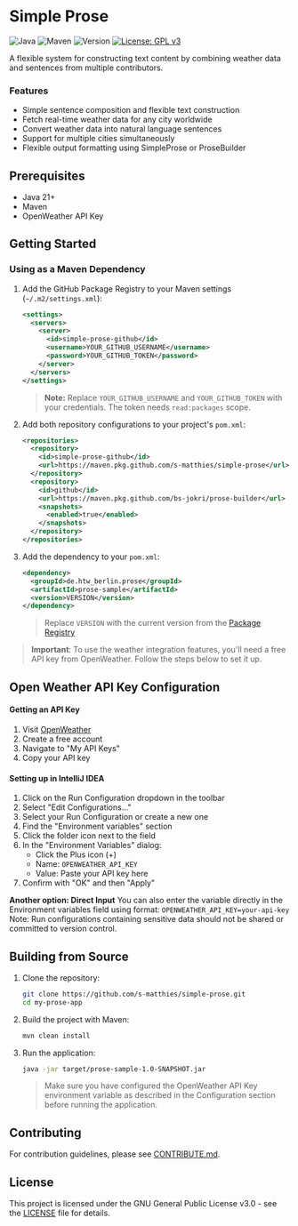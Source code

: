 # Simple Prose

![Java](https://img.shields.io/badge/Java-21%2B-brightgreen.svg)
![Maven](https://img.shields.io/badge/Maven-3.9.9-brightgreen.svg)
![Version](https://img.shields.io/badge/version-1.0.0-orange.svg)
[![License: GPL v3](https://img.shields.io/badge/License-GPLv3-blue.svg)](https://www.gnu.org/licenses/gpl-3.0)

A flexible system for constructing text content by combining weather data and sentences from multiple contributors.

### Features

- Simple sentence composition and flexible text construction
- Fetch real-time weather data for any city worldwide
- Convert weather data into natural language sentences
- Support for multiple cities simultaneously
- Flexible output formatting using SimpleProse or ProseBuilder

## Prerequisites

- Java 21+
- Maven
- OpenWeather API Key

## Getting Started

### Using as a Maven Dependency
1. Add the GitHub Package Registry to your Maven settings (`~/.m2/settings.xml`):
   ```xml
   <settings>
     <servers>
       <server>
         <id>simple-prose-github</id>
         <username>YOUR_GITHUB_USERNAME</username>
         <password>YOUR_GITHUB_TOKEN</password>
       </server>
     </servers>
   </settings>
   ```
   > **Note:** Replace `YOUR_GITHUB_USERNAME` and `YOUR_GITHUB_TOKEN` with your credentials. The token needs `read:packages` scope.

2. Add both repository configurations to your project's `pom.xml`:
   ```xml
   <repositories>
     <repository>
       <id>simple-prose-github</id>
       <url>https://maven.pkg.github.com/s-matthies/simple-prose</url>
     </repository>
     <repository>
       <id>github</id>
       <url>https://maven.pkg.github.com/bs-jokri/prose-builder</url>
       <snapshots>
         <enabled>true</enabled>
       </snapshots>
     </repository>
   </repositories>
   ```
   
3. Add the dependency to your `pom.xml`:
   ```xml
   <dependency>
     <groupId>de.htw_berlin.prose</groupId>
     <artifactId>prose-sample</artifactId>
     <version>VERSION</version>
   </dependency>
   ```
   > Replace `VERSION` with the current version from the [Package Registry](https://github.com/s-matthies/simple-prose/packages/2519474)

> **Important**: To use the weather integration features, you'll need a free API key from OpenWeather. Follow the steps below to set it up.

## Open Weather API Key Configuration

#### Getting an API Key
1. Visit [OpenWeather](https://openweathermap.org/api)
2. Create a free account
3. Navigate to "My API Keys"
4. Copy your API key

#### Setting up in IntelliJ IDEA
1. Click on the Run Configuration dropdown in the toolbar
2. Select "Edit Configurations..."
3. Select your Run Configuration or create a new one
4. Find the "Environment variables" section
5. Click the folder icon next to the field
6. In the "Environment Variables" dialog:
   - Click the Plus icon (+)
   - Name: `OPENWEATHER_API_KEY`
   - Value: Paste your API key here
7. Confirm with "OK" and then "Apply"

**Another option: Direct Input**
You can also enter the variable directly in the Environment variables field using format: `OPENWEATHER_API_KEY=your-api-key`
Note: Run configurations containing sensitive data should not be shared or committed to version control.


## Building from Source

1. Clone the repository:
   ```bash
   git clone https://github.com/s-matthies/simple-prose.git
   cd my-prose-app
   ```

2. Build the project with Maven:
   ```bash
   mvn clean install
   ```
3. Run the application:
   ```bash
   java -jar target/prose-sample-1.0-SNAPSHOT.jar
   ```

   > Make sure you have configured the OpenWeather API Key environment variable as described in the Configuration section before running the application.
   
## Contributing
For contribution guidelines, please see [CONTRIBUTE.md](CONTRIBUTE.md).

## License

This project is licensed under the GNU General Public License v3.0 - see the [LICENSE](LICENSE) file for details.
